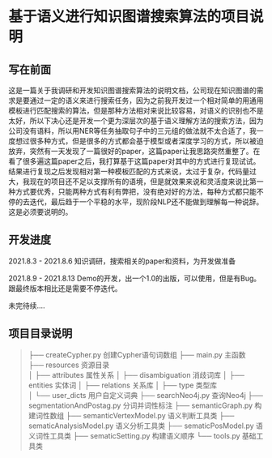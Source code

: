 # 基于语义进行知识图谱搜索算法的项目说明

##  写在前面

这是一篇关于我调研和开发知识图谱搜索算法的说明文档，公司现在知识图谱的需求是要通过一定的语义来进行搜索任务，因为之前我开发过一个相对简单的用通用模板进行匹配搜索的算法，但是那种方法相对来说比较容易，对语义的识别也不是太好，所以下决心还是开发一个更为深层次的基于语义理解方法的搜索方法，因为公司没有语料，所以用NER等任务抽取句子中的三元组的做法就不太合适了，我一度想过很多种方式，但是很多的方式都会基于模型或者深度学习的方式，所以被迫放弃，突然有一天发现了一篇很好的paper，这篇paper让我思路突然重整了。在看了很多遍这篇paper之后，我打算基于这篇paper对其中的方式进行复现试试。结果进行复现之后发现相对第一种模板匹配的方式来说，太过于复杂，代码量过大，我现在的项目还不足以支撑所有的语境，但是就效果来说和灵活度来说比第一种方式要优秀，只能两种方式有利有弊把，没有绝对好的方法，每种方式都只能不停的去迭代，最后趋于一个平稳的水平，现阶段NLP还不能做到理解每一种说辞。这是必须要说明的。



## 开发进度

2021.8.3 - 2021.8.6   	知识调研，搜索相关的paper和资料，为开发做准备

2021.8.9 - 2021.8.13	 Demo的开发，出一个1.0的出版，可以使用，但是有Bug。跟最终版本相比还是需要不停迭代。

未完待续....

## 项目目录说明
>├── createCypher.py  									   创建Cypher语句词数组
>├── main.py 													   主函数		
>├── resources													 资源目录	  			
>│   ├── attributes												属性关系
>│   ├── disambiguation									  消歧词库
>│   ├── entities													 实体词
>│   ├── relations												   关系库
>│   ├── type														   类型库										 
>│   └── user_dicts												 用户自定义词典
>├── searchNeo4j.py											查询Neo4j
>├── segmentationAndPostag.py					   分词并词性标注
>├── semanticGraph.py										构建词性数组
>├── semanticVertexModel.py						    语义判断工具类
>├── sematicAnalysisModel.py						   语义分析工具类
>├── sematicPosModel.py								   语义词性工具类
>├── sematicSetting.py										构建语义顺序
>└── tools.py														  基础工具类




